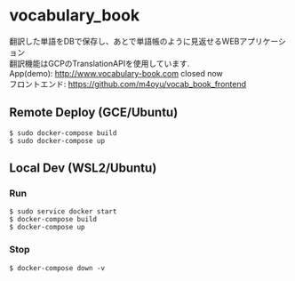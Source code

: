 # vocabulary_book 
翻訳した単語をDBで保存し、あとで単語帳のように見返せるWEBアプリケーション\
翻訳機能はGCPのTranslationAPIを使用しています.\
App(demo): http://www.vocabulary-book.com closed now\
フロントエンド: https://github.com/m4oyu/vocab_book_frontend

## Remote Deploy (GCE/Ubuntu)
```shell
$ sudo docker-compose build
$ sudo docker-compose up
```

## Local Dev (WSL2/Ubuntu)
### Run
```shell
$ sudo service docker start
$ docker-compose build
$ docker-compose up
```
### Stop
```shell
$ docker-compose down -v
```
